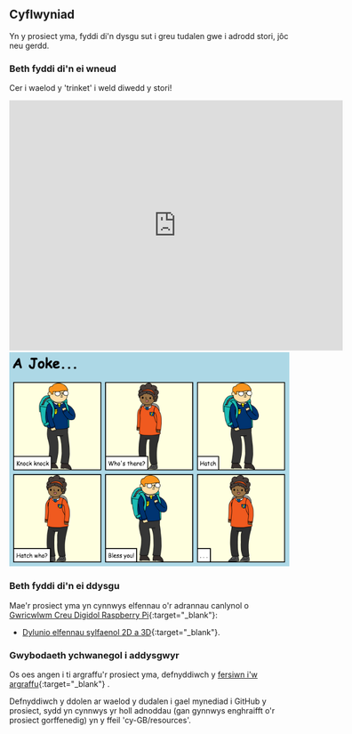 ## Cyflwyniad

Yn y prosiect yma, fyddi di'n dysgu sut i greu tudalen gwe i adrodd stori, jôc neu gerdd.

### Beth fyddi di'n ei wneud

Cer i waelod y 'trinket' i weld diwedd y stori!

<div class="trinket">
  <iframe src="https://trinket.io/embed/html/d1aee959ab?outputOnly=true&start=result" width="600" height="450" frameborder="0" marginwidth="0" marginheight="0" allowfullscreen>
  </iframe>
  <img src="images/story-final.png">
</div>


### Beth fyddi di'n ei ddysgu

Mae'r prosiect yma yn cynnwys elfennau o'r adrannau canlynol o [Gwricwlwm Creu Digidol Raspberry Pi](https://rpf.io/curriculum){:target="_blank"}:

+ [Dylunio elfennau sylfaenol 2D a 3D](https://www.raspberrypi.org/curriculum/design/creator){:target="_blank"}.

### Gwybodaeth ychwanegol i addysgwyr 

Os oes angen i ti argraffu'r prosiect yma, defnyddiwch y [fersiwn i'w argraffu](https://projects.raspberrypi.org/cy-GB/projects/tell-a-story/print){:target="_blank"} .

Defnyddiwch y ddolen ar waelod y dudalen i gael mynediad i GitHub y prosiect, sydd yn cynnwys yr holl adnoddau (gan gynnwys enghraifft o'r prosiect gorffenedig) yn y ffeil 'cy-GB/resources'.

